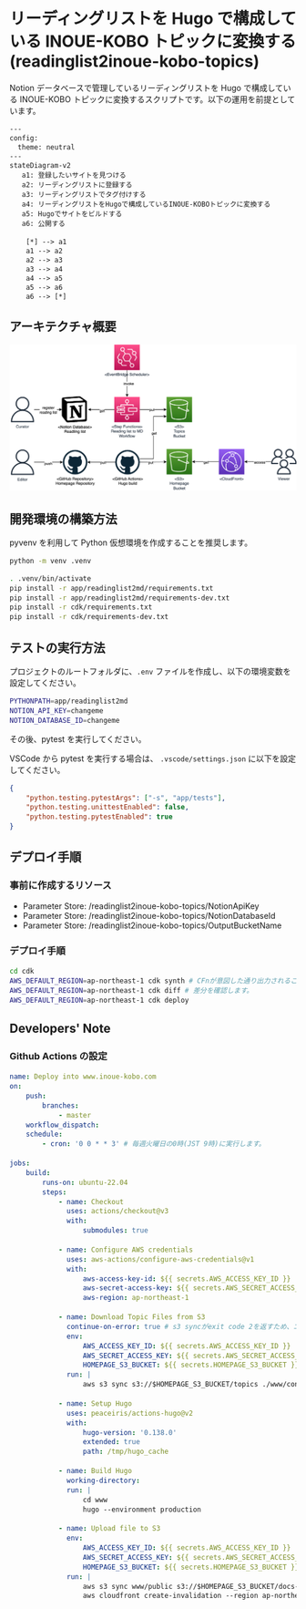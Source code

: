 # リーディングリストを Hugo で構成している INOUE-KOBO トピックに変換する(readinglist2inoue-kobo-topics)

Notion データベースで管理しているリーディングリストを Hugo で構成している INOUE-KOBO トピックに変換するスクリプトです。以下の運用を前提としています。

```mermaid
---
config:
  theme: neutral
---
stateDiagram-v2
   a1: 登録したいサイトを見つける
   a2: リーディングリストに登録する
   a3: リーディングリストでタグ付けする
   a4: リーディングリストをHugoで構成しているINOUE-KOBOトピックに変換する
   a5: Hugoでサイトをビルドする
   a6: 公開する

    [*] --> a1
    a1 --> a2
    a2 --> a3
    a3 --> a4
    a4 --> a5
    a5 --> a6
    a6 --> [*]

```

## アーキテクチャ概要

![](docs/images/architectues.png)

## 開発環境の構築方法

pyvenv を利用して Python 仮想環境を作成することを推奨します。

```bash
python -m venv .venv
```

```bash
. .venv/bin/activate
pip install -r app/readinglist2md/requirements.txt
pip install -r app/readinglist2md/requirements-dev.txt
pip install -r cdk/requirements.txt
pip install -r cdk/requirements-dev.txt
```

## テストの実行方法

プロジェクトのルートフォルダに、`.env` ファイルを作成し、以下の環境変数を設定してください。

```bash
PYTHONPATH=app/readinglist2md
NOTION_API_KEY=changeme
NOTION_DATABASE_ID=changeme
```

その後、pytest を実行してください。

VSCode から pytest を実行する場合は、 `.vscode/settings.json` に以下を設定してください。

```json
{
    "python.testing.pytestArgs": ["-s", "app/tests"],
    "python.testing.unittestEnabled": false,
    "python.testing.pytestEnabled": true
}
```

## デプロイ手順

### 事前に作成するリソース

-   Parameter Store: /readinglist2inoue-kobo-topics/NotionApiKey
-   Parameter Store: /readinglist2inoue-kobo-topics/NotionDatabaseId
-   Parameter Store: /readinglist2inoue-kobo-topics/OutputBucketName

### デプロイ手順

```bash
cd cdk
AWS_DEFAULT_REGION=ap-northeast-1 cdk synth # CFnが意図した通り出力されることを確認します。
AWS_DEFAULT_REGION=ap-northeast-1 cdk diff # 差分を確認します。
AWS_DEFAULT_REGION=ap-northeast-1 cdk deploy
```

## Developers' Note

### Github Actions の設定

```yaml
name: Deploy into www.inoue-kobo.com
on:
    push:
        branches:
            - master
    workflow_dispatch:
    schedule:
        - cron: '0 0 * * 3' # 毎週火曜日の0時(JST 9時)に実行します。

jobs:
    build:
        runs-on: ubuntu-22.04
        steps:
            - name: Checkout
              uses: actions/checkout@v3
              with:
                  submodules: true

            - name: Configure AWS credentials
              uses: aws-actions/configure-aws-credentials@v1
              with:
                  aws-access-key-id: ${{ secrets.AWS_ACCESS_KEY_ID }}
                  aws-secret-access-key: ${{ secrets.AWS_SECRET_ACCESS_KEY }}
                  aws-region: ap-northeast-1

            - name: Download Topic Files from S3
              continue-on-error: true # s3 syncがexit code 2を返すため、エラーを無視します。
              env:
                  AWS_ACCESS_KEY_ID: ${{ secrets.AWS_ACCESS_KEY_ID }}
                  AWS_SECRET_ACCESS_KEY: ${{ secrets.AWS_SECRET_ACCESS_KEY }}
                  HOMEPAGE_S3_BUCKET: ${{ secrets.HOMEPAGE_S3_BUCKET }}
              run: |
                  aws s3 sync s3://$HOMEPAGE_S3_BUCKET/topics ./www/content

            - name: Setup Hugo
              uses: peaceiris/actions-hugo@v2
              with:
                  hugo-version: '0.138.0'
                  extended: true
                  path: /tmp/hugo_cache

            - name: Build Hugo
              working-directory:
              run: |
                  cd www
                  hugo --environment production

            - name: Upload file to S3
              env:
                  AWS_ACCESS_KEY_ID: ${{ secrets.AWS_ACCESS_KEY_ID }}
                  AWS_SECRET_ACCESS_KEY: ${{ secrets.AWS_SECRET_ACCESS_KEY }}
                  HOMEPAGE_S3_BUCKET: ${{ secrets.HOMEPAGE_S3_BUCKET }}
              run: |
                  aws s3 sync www/public s3://$HOMEPAGE_S3_BUCKET/docs-v2 --delete
                  aws cloudfront create-invalidation --region ap-northeast-1 --distribution-id E3JEKHZG9UN3GI --paths "/*"
```

